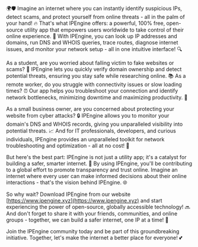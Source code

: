 🌍🛡️ Imagine an internet where you can instantly identify suspicious IPs, detect scams, and protect yourself from online threats - all in the palm of your hand! 🔥 That's what IPEngine offers: a powerful, 100% free, open-source utility app that empowers users worldwide to take control of their online experience. 📡 With IPEngine, you can look up IP addresses and domains, run DNS and WHOIS queries, trace routes, diagnose internet issues, and monitor your network setup - all in one intuitive interface! 🔍

As a student, are you worried about falling victim to fake websites or scams? 💸 IPEngine lets you quickly verify domain ownership and detect potential threats, ensuring you stay safe while researching online. 📚 As a remote worker, do you struggle with connectivity issues or slow loading times? ⏰ Our app helps you troubleshoot your connection and identify network bottlenecks, minimizing downtime and maximizing productivity. 💼

As a small business owner, are you concerned about protecting your website from cyber attacks? 🔒 IPEngine allows you to monitor your domain's DNS and WHOIS records, giving you unparalleled visibility into potential threats. 📈 And for IT professionals, developers, and curious individuals, IPEngine provides an unparalleled toolkit for network troubleshooting and optimization - all at no cost! 💸

But here's the best part: IPEngine is not just a utility app; it's a catalyst for building a safer, smarter internet. 🚀 By using IPEngine, you'll be contributing to a global effort to promote transparency and trust online. Imagine an internet where every user can make informed decisions about their online interactions - that's the vision behind IPEngine. 🌐

So why wait? Download IPEngine from our website [https://www.ipengine.xyz](https://www.ipengine.xyz) and start experiencing the power of open-source, globally accessible technology! 🔜 And don't forget to share it with your friends, communities, and online groups - together, we can build a safer internet, one IP at a time! 🤝

Join the IPEngine community today and be part of this groundbreaking initiative. Together, let's make the internet a better place for everyone! 💕